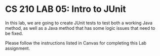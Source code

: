 # CS 210 LAB 05: Intro to JUnit
In this lab, we are going to create JUnit tests to test both a working Java method, as well as a Java method that has some logic issues that need to be fixed.

Please follow the instructions listed in Canvas for completing this Lab assignment.
